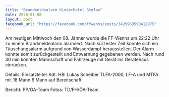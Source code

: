```yaml
---
title: "Brandmeldealarm Kinderhotel Stefan"
date: 2020-01-08
layout: post
facebook_url: "https://facebook.com/ffwenns/posts/3429963590412075"
---
```


Am heutigen Mittwoch den 08. Jänner wurde die FF-Wenns um 22:22 Uhr zu einem Brandmeldealarm alarmiert. 
Nach kürzester Zeit konnte sich ein Täuschungsalarm aufgrund von Wasserdampf herausstellen.
Der Alarm konnte somit zurückgestellt und Entwarnung gegebenen werden.
Nach rund 30 min konnten Mannschaft und Fahrzeuge mit Gerät ins Gerätehaus einrücken. 

Details:
Einsatzleiter Kdt. HBI Lukas Scheiber
TLFA-2000, LF-A und MTFA mit 18 Mann
6 Mann auf Bereitschaft

Bericht: PP/ÖA-Team
Fotos: TD/FH/ÖA-Team